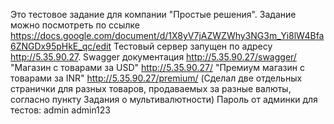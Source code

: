 Это тестовое задание для компании "Простые решения".
Задание можно посмотреть по ссылке https://docs.google.com/document/d/1X8yV7jAZWZWhy3NG3m_Yi8lW4Bfa6ZNGDx95pHkE_qc/edit
Тестовый сервер запущен по адресу http://5.35.90.27.
Swagger документация http://5.35.90.27/swagger/
"Магазин с товарами за USD" http://5.35.90.27/
"Премиум магазин с товарами за INR" http://5.35.90.27/premium/
(Сделал две отдельных странички для разных товаров, продаваемых за разные валюты, согласно пункту Задания о мультивалютности)
Пароль от админки для тестов: admin admin123
